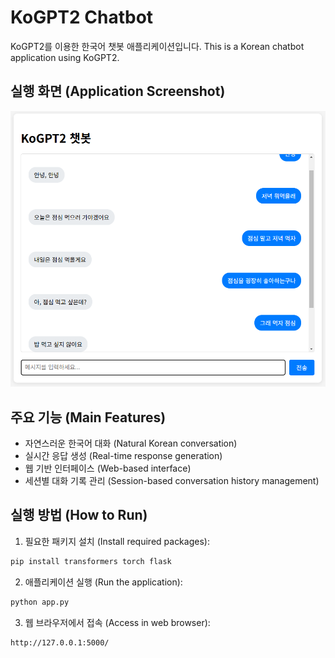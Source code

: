 # KoGPT2 Chatbot

KoGPT2를 이용한 한국어 챗봇 애플리케이션입니다.
This is a Korean chatbot application using KoGPT2.

## 실행 화면 (Application Screenshot)

![챗봇 애플리케이션 실행 화면](./chatbot_app.png)

## 주요 기능 (Main Features)

- 자연스러운 한국어 대화 (Natural Korean conversation)
- 실시간 응답 생성 (Real-time response generation)
- 웹 기반 인터페이스 (Web-based interface)
- 세션별 대화 기록 관리 (Session-based conversation history management)

## 실행 방법 (How to Run)

1. 필요한 패키지 설치 (Install required packages):
```bash
pip install transformers torch flask
```

2. 애플리케이션 실행 (Run the application):
```bash
python app.py
```

3. 웹 브라우저에서 접속 (Access in web browser):
```
http://127.0.0.1:5000/
``` 